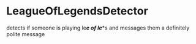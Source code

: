 # LeagueOfLegendsDetector
detects if someone is playing le***e of le****s and messages them a definitely polite message
